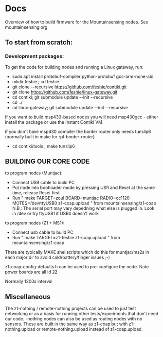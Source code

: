 # Docs
Overview of how to build firmware for the Mountainsensing nodes. See mountainsensing.org

## To start from scratch:

### Development packages:
To get the code for building nodes and running a Linux gateway, run:
* sudo apt install protobuf-compiler python-protobuf gcc-arm-none-abi
* mkdir feshie ; cd feshie
* git clone --recursive https://github.com/feshie/contiki.git
* git clone https://github.com/feshie/linux-gateway.git
* cd contiki; git submodule update --init --recursive
* cd ../
* cd linux-gateway; git submodule update --init --recursive

If you want to build msp430-based nodes you will need msp430gcc - either install the package or use the Instant Contiki VM.

if you don't have msp430 compiler the border router only needs tunslip6 (normally built in make for rpl-border-router)
* cd contiki/tools ; make tunslip6

## BUILDING OUR CORE CODE

to program nodes (Muntjac):

* Connect USB cable to build PC
* Put node into bootloader mode by pressing USR and Reset at the same time, release Reset first
* Run " make TARGET=zoul BOARD=muntjac RADIO=cc1120 MOTES=/dev/ttyUSB0 z1-coap.upload " from mountainsensing/z1-coap
     N.B.: The serial port may vary depedning what else is plugged in. Look in /dev or try ttyUSB1 if USB0 doesn't work
     
to program nodes (Z1 + MS1):

* Connect usb cable to build PC
* Run " make TARGET=z1-feshie z1-coap.upload " from mountainsensing/z1-coap

There are typically MAKE shellscripts which do this for muntjac/ms2s in each major dir to avoid cold/battery/finger issues ;-)

z1-coap-config-defaults.h can be used to pre-configure the node. Note power boards are all id 22

Normally 1200s interval 

## Miscellaneous
The z1-nothing / remote-nothing projects can be used to just test networking or as a basis for running other tests/experiments that don't need our code. -nothing nodes can also be used as routing nodes with no sensors. These are built in the same way as z1-coap but with z1-nothing.upload or remote-nothing.upload instead of z1-coap.upload.

